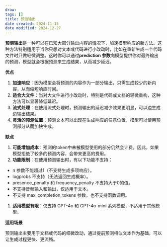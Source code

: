 ```yaml
---
draw:
tags: []
title: 预测输出
date created: 2024-11-15
date modified: 2024-12-27
---
```

**预测输出**是一种可以在已知大部分输出内容的情况下，加速模型响应的新方法。这种方法特别适用于当你只想对文本或代码进行小改动时，比如在重新生成一个代码文件时只做轻微调整。这时你可以通过**prediction 参数**向模型提供你对最终输出的预测，模型就会根据预测来生成结果，从而减少延迟。

  

**优点**

  

1. **加速响应**：因为模型会将预测的内容作为一部分输出，只需生成较少的新内容，从而缩短响应时间。
2. **适合大文件**：当对大文件进行小改动时，特别是代码或文档的轻微重构，这种方法可以显著降低延迟。
3. **流式处理**：在使用流式处理时，预测输出的延迟减少效果更明显，可以边生成边输出结果。
4. **灵活的预测位置**：预测文本可以出现在生成响应的任意位置，模型可以使用预测部分从而加快生成。

  

**缺点**

  

1. **可能增加成本**：预测的token中未被模型使用的部分仍然会计费。因此，如果模型拒绝了较多的预测内容，会带来更高的费用。
2. **功能限制**：在使用预测输出时，有以下功能不支持：

- n 参数不能超过1（不支持生成多项响应）。
- logprobs 不支持（无法返回生成概率）。
- presence_penalty 和 frequency_penalty 不支持大于0的值。
- 不支持音频输入和输出，仅适用于文本。
- 不支持 max_completion_tokens 参数，也不支持函数调用。

1. **适用模型有限**：仅支持 GPT-4o 和 GPT-4o-mini 系列模型，不适用于其他模型。

  

**适用场景**

  

预测输出主要用于文档或代码的细微改动，通过提前预测相似文本作为基础，可以让生成过程更快、更流畅。

